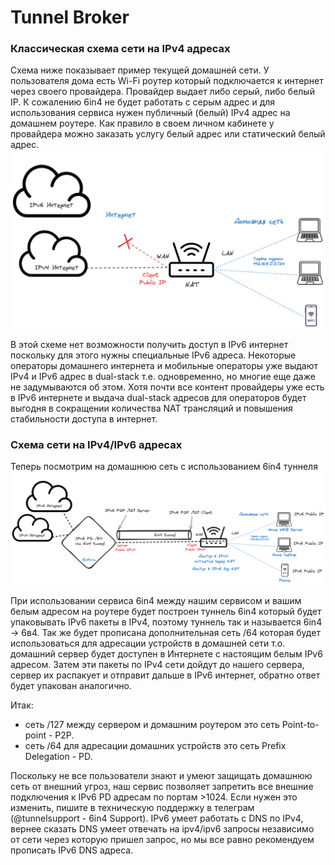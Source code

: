 # Tunnel Broker

### Классическая схема сети на IPv4 адресах
Схема ниже показывает пример текущей домашней сети. У пользователя дома есть Wi-Fi роутер который подключается к интернет через своего провайдера. Провайдер выдает либо серый, либо белый IP. К сожалению 6in4 не будет работать с серым адрес и для использования сервиса нужен публичный (белый) IPv4 адрес на домашнем роутере. Как правило в своем личном кабинете у провайдера можно заказать услугу белый адрес или статический белый адрес.
![Классическая схема сети на IPv4 адресах](img/home-network-ipv4-back.png "Пример сети")


В этой схеме нет возможности получить доступ в IPv6 интернет поскольку для этого нужны специальные IPv6 адреса. Некоторые операторы домашнего интернета и мобильные операторы уже выдают IPv4 и IPv6 адрес в dual-stack т.е. одновременно, но многие еще даже не задумываются об этом. Хотя почти все контент провайдеры уже есть в IPv6 интернете и выдача dual-stack адресов для операторов будет выгодня в сокращении количества NAT трансляций и повышения стабильности доступа в интернет.

### Схема сети на IPv4/IPv6 адресах
Теперь посмотрим на домашнюю сеть с использованием 6in4 туннеля
![Схема сети на IPv4/IPv6 адресах](img/home-network-6in4-back.png "Пример сети")

При использовании сервиса 6in4 между нашим сервисом и вашим белым адресом на роутере будет построен туннель 6in4 который будет упаковывать IPv6 пакеты в IPv4, поэтому туннель так и называется 6in4 -> 6в4. Так же будет прописана дополнительная сеть /64 которая будет использоваться для адресации устройств в домашней сети т.о. домашний сервер будет доступен в Интернете с настоящим белым IPv6 адресом. Затем эти пакеты по IPv4 сети дойдут до нашего сервера, сервер их распакует и отправит дальше в IPv6 интернет, обратно ответ будет упакован аналогично.


Итак:
- сеть /127 между сервером и домашним роутером это сеть Point-to-point - P2P.
- cеть /64 для адресации домашних устройств это сеть Prefix Delegation - PD.


Поскольку не все пользователи знают и умеют защищать домашнюю сеть от внешний угроз, наш сервис позволяет запретить все внешние подключения к IPv6 PD адресам по портам >1024. Если нужен это изменить, пишите в техническую поддержку в телеграм (@tunnelsupport - 6in4 Support). IPv6 умеет работать с DNS по IPv4, вернее сказать DNS умеет отвечать на ipv4/ipv6 запросы независимо от сети через которую пришел запрос, но мы все равно рекомендуем прописать IPv6 DNS адреса.

